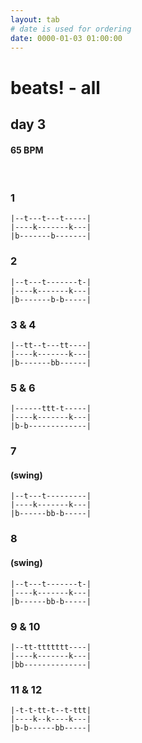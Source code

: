 ```yaml
---
layout: tab
# date is used for ordering
date: 0000-01-03 01:00:00
---
```


# beats! - all
## day 3 

#### 65 BPM

<br/>

### 1
```
|--t---t---t-----|
|----k-------k---|
|b-------b-------|
```

### 2
```
|--t---t-------t-|
|----k-------k---|
|b-------b-b-----|
```

### 3 & 4
```
|--tt--t---tt----|
|----k-------k---|
|b-------bb------|
```

### 5 & 6
```
|------ttt-t-----|
|----k-------k---|
|b-b-------------|
```

### 7
#### (swing)
```
|--t---t---------|
|----k-------k---|
|b------bb-b-----|
```

### 8
#### (swing)
```
|--t---t-------t-|
|----k-------k---|
|b------bb-b-----|
```

### 9 & 10
```
|--tt-ttttttt----|
|----k-------k---|
|bb--------------|
```

### 11 & 12
```
|-t-t-tt-t--t-ttt|
|----k--k----k---|
|b-b------bb-----|
```
